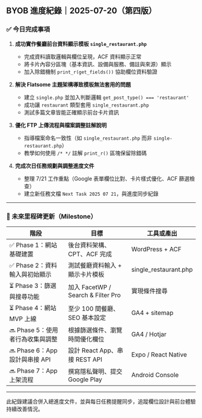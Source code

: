 ## BYOB 進度紀錄｜2025-07-20（第四版）

### ✅ 今日完成事項

1. **成功實作餐廳前台資料顯示模板 `single_restaurant.php`**

   * 完成資料讀取邏輯與欄位呈現，ACF 資料顯示正常
   * 將卡片內容分區塊（基本資訊、設備與服務、備註與來源）顯示
   * 加入除錯機制 `print_r(get_fields())` 協助欄位資料驗證

2. **解決 Flatsome 主題架構導致模板無法套用的問題**

   * 建立 `single.php` 並加入判斷邏輯 `get_post_type() === 'restaurant'`
   * 成功讓 `restaurant` 類型套用 `single_restaurant.php`
   * 測試多篇文章皆能正確顯示前台卡片資訊

3. **優化 FTP 上傳流程與檔案調整註解說明**

   * 指導檔案命名一致性（如 `single_restaurant.php` 而非 `single-restaurant.php`）
   * 教學如何使用 `/* */` 註解 `print_r()` 區塊保留除錯碼

4. **完成次日任務規劃與調整進度文件**

   * 整理 7/21 工作重點（Google 表單欄位比對、卡片樣式優化、ACF 篩選檢查）
   * 建立新任務文檔 `Next Task 2025 07 21`，與進度同步紀錄

---

### 🔭 未來里程碑更新（Milestone）

| 階段                       | 目標                               | 工具或產出                  |
| ------------------------ | -------------------------------- | ---------------------- |
| ✅ Phase 1：網站基礎建置         | 後台資料架構、CPT、ACF 完成                | WordPress + ACF        |
| ✅ Phase 2：資料輸入與初始顯示      | 測試餐廳資料輸入 + 顯示卡片模板                | single\_restaurant.php |
| ⏳ Phase 3：篩選與搜尋功能        | 加入 FacetWP / Search & Filter Pro | 實現條件搜尋                 |
| ⏳ Phase 4：網站 MVP 上線      | 至少 100 間餐廳、SEO 基本設定              | GA4 + sitemap          |
| 🔜 Phase 5：使用者行為收集與調整    | 根據篩選條件、瀏覽時間優化欄位                  | GA4 / Hotjar           |
| 🔜 Phase 6：App 設計與串接 API | 設計 React App、串接 REST API         | Expo / React Native    |
| 🔜 Phase 7：App 上架流程      | 撰寫隱私聲明、提交 Google Play            | Android Console        |

---

此紀錄建議合併入總進度文件，並與每日任務提醒同步，追蹤欄位設計與前台體驗持續改善情況。
